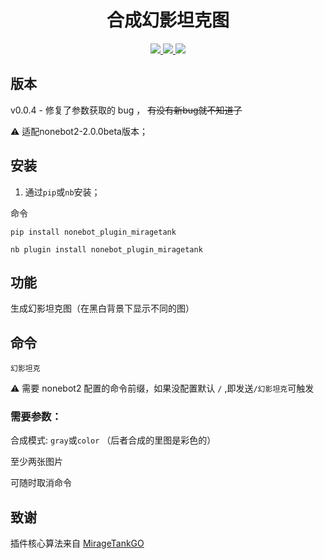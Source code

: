<div align="center">

# 合成幻影坦克图

</div>

<p align="center">
  
  <a href="https://github.com/RafuiiChan/nonebot_plugin_miragetank/blob/main/LICENSE">
    <img src="https://img.shields.io/badge/license-GPL-informational">
  </a>
  
  <a href="https://github.com/nonebot/nonebot2">
    <img src="https://img.shields.io/badge/nonebot2-2.0.0beta.1-green">
  </a>
  
  <a href="">
    <img src="https://img.shields.io/badge/release-v0.0.1-orange">
  </a>
  
</p>
</p>

## 版本

v0.0.4  - 修复了参数获取的 bug ， ~~有没有新bug就不知道了~~

⚠ 适配nonebot2-2.0.0beta版本；

## 安装

1. 通过`pip`或`nb`安装；

命令

`pip install nonebot_plugin_miragetank`

`nb plugin install nonebot_plugin_miragetank`

## 功能

生成幻影坦克图（在黑白背景下显示不同的图）

## 命令

`幻影坦克`

⚠ 需要 nonebot2 配置的命令前缀，如果没配置默认 `/` ,即发送`/幻影坦克`可触发

### 需要参数：
合成模式: `gray`或`color` （后者合成的里图是彩色的）

至少两张图片

可随时取消命令

## 致谢
插件核心算法来自 [MirageTankGO](https://github.com/Aloxaf/MirageTankGo)
